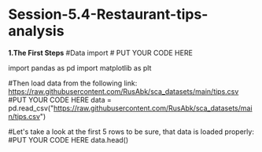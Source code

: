 # Session-5.4-Restaurant-tips-analysis
**1.The First Steps**
#Data import # PUT YOUR CODE HERE

import pandas as pd
import matplotlib as plt

#Then load data from the following link: https://raw.githubusercontent.com/RusAbk/sca_datasets/main/tips.csv
#PUT YOUR CODE HERE
data = pd.read_csv("https://raw.githubusercontent.com/RusAbk/sca_datasets/main/tips.csv")

#Let's take a look at the first 5 rows to be sure, that data is loaded properly:     
#PUT YOUR CODE HERE
data.head()


